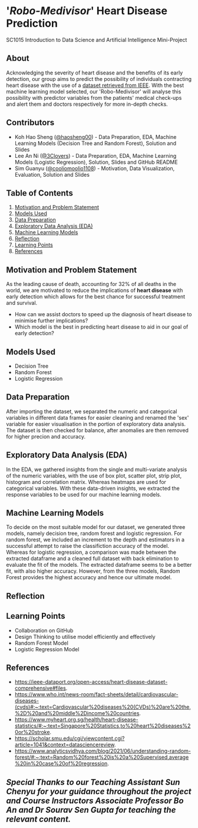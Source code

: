 # '_Robo-Medivisor_' Heart Disease Prediction
SC1015 Introduction to Data Science and Artificial Intelligence Mini-Project

## About
Acknowledging the severity of heart disease and the benefits of its early detection, our group aims to predict the possibility of individuals contracting heart disease with the use of a [dataset retrieved from IEEE](https://ieee-dataport.org/open-access/heart-disease-dataset-comprehensive#files). With the best machine learning model selected, our 'Robo-Medivisor' will analyse this possibility with predictor variables from the patients' medical check-ups and alert them and doctors respectively for more in-depth checks.

## Contributors
- Koh Hao Sheng ([@haosheng00](https://github.com/haosheng00)) - Data Preparation, EDA, Machine Learning Models (Decision Tree and Random Forest), Solution and Slides
- Lee An Ni ([@3Clovers](https://github.com/3Clovers)) - Data Preparation, EDA, Machine Learning Models (Logistic Regression), Solution, Slides and GitHub README
- Sim Guanyu ([@cooliomoolio1108](https://github.com/cooliomoolio1108)) - Motivation, Data Visualization, Evaluation, Solution and Slides

## Table of Contents
1. [Motivation and Problem Statement](https://github.com/haosheng00/SC1015-Mini-Project/edit/main/README.md#motivation-and-problem-statement)
2. [Models Used](https://github.com/haosheng00/SC1015-Mini-Project/edit/main/README.md#models-used)
3. [Data Preparation](https://github.com/haosheng00/SC1015-Mini-Project/edit/main/README.md#data-preparation)
4. [Exploratory Data Analysis (EDA)](https://github.com/haosheng00/SC1015-Mini-Project/edit/main/README.md#exploratory-data-analysis-eda)
5. [Machine Learning Models](https://github.com/haosheng00/SC1015-Mini-Project/edit/main/README.md#machine-learning-models)
6. [Reflection](https://github.com/haosheng00/SC1015-Mini-Project/edit/main/README.md#reflection)
7. [Learning Points](https://github.com/haosheng00/SC1015-Mini-Project/edit/main/README.md#learning-points)
8. [References](https://github.com/haosheng00/SC1015-Mini-Project/edit/main/README.md#references)

## Motivation and Problem Statement
As the leading cause of death, accounting for 32% of all deaths in the world, we are motivated to reduce the implications of **heart disease** with early detection which allows for the best chance for successful treatment and survival.
- How can we assist doctors to speed up the diagnosis of heart disease to minimise further implications? 
- Which model is the best in predicting heart disease to aid in our goal of early detection?

## Models Used
- Decision Tree
- Random Forest
- Logistic Regression

## Data Preparation
After importing the dataset, we separated the numeric and categorical variables in different data frames for easier cleaning and renamed the 'sex' variable for easier visualisation in the portion of exploratory data analysis. The dataset is then checked for balance, after anomalies are then removed for higher precion and accuracy.

## Exploratory Data Analysis (EDA)
In the EDA, we gathered insights from the single and multi-variate analysis of the numeric variables, with the use of box plot, scatter plot, strip plot, histogram and correlation matrix. Whereas heatmaps are used for categorical variables. With these data-driven insights, we extracted the response variables to be used for our machine learning models.

## Machine Learning Models
To decide on the most suitable model for our dataset, we generated three models, namely decision tree, random forest and logistic regression. For random forest, we included an increment to the depth and estimators in a successful attempt to raise the classifiction accuracy of the model. Whereas for logistic regression, a comparison was made between the extracted dataframe and a cleaned full dataset with back elimination to evaluate the fit of the models. The extracted dataframe seems to be a better fit, with also higher accuracy. However, from the three models, Random Forest provides the highest accuracy and hence our ultimate model.

## Reflection

## Learning Points
- Collaboration on GitHub
- Design Thinking to utilise model efficiently and effectively
- Random Forest Model
- Logistic Regression Model

## References
- https://ieee-dataport.org/open-access/heart-disease-dataset-comprehensive#files.
- https://www.who.int/news-room/fact-sheets/detail/cardiovascular-diseases-(cvds)#:~:text=Cardiovascular%20diseases%20(CVDs)%20are%20the,%2D%20and%20middle%2Dincome%20countries.
- https://www.myheart.org.sg/health/heart-disease-statistics/#:~:text=Singapore%20Statistics,to%20heart%20diseases%20or%20stroke.
- https://scholar.smu.edu/cgi/viewcontent.cgi?article=1041&context=datasciencereview.
- https://www.analyticsvidhya.com/blog/2021/06/understanding-random-forest/#:~:text=Random%20forest%20is%20a%20Supervised,average%20in%20case%20of%20regression.


## *Special Thanks to our Teaching Assistant Sun Chenyu for your guidance throughout the project and Course Instructors Associate Professor Bo An and Dr Sourav Sen Gupta for teaching the relevant content.*
